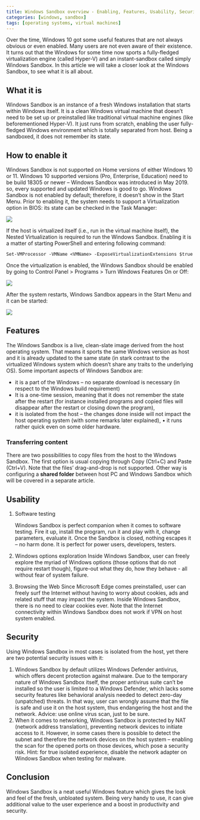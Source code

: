 ```yaml
---
title: Windows Sandbox overview - Enabling, Features, Usability, Security
categories: [windows, sandbox]
tags: [operating systems, virtual machines]
---
```


Over the time, Windows 10 got some useful features that are not always obvious or even enabled. Many users are not even aware of their existence. It turns out that the Windows for some time now sports a fully-fledged virtualization engine (called Hyper-V) and an instant-sandbox called simply Windows Sandbox. In this article we will take a closer look at the Windows Sandbox, to see what it is all about.

## What it is

Windows Sandbox is an instance of a fresh Windows installation that starts within Windows itself. It is a clean Windows virtual machine that doesn’t need to be set up or preinstalled like traditional virtual machine engines (like beforementioned Hyper-V). It just runs from scratch, enabling the user fully-fledged Windows environment which is totally separated from host. Being a sandboxed, it does not remember its state.

## How to enable it

Windows Sandbox is not supported on Home versions of either Windows 10 or 11. Windows 10 supported versions (Pro, Enterprise, Education) need to be build 18305 or newer – Windows Sandbox was introduced in May 2019. so, every supported and updated Windows is good to go. 
Windows Sandbox is not enabled by default; therefore, it doesn’t show in the Start Menu. Prior to enabling it, the system needs to support a Virtualization option in BIOS: its state can be checked in the Task Manager:

![](https://sbozich.github.io/assets/13112201.jpg)
 
If the host is virtualized itself (i.e., run in the virtual machine itself), the Nested Virtualization is required to run the Windows Sandbox. Enabling it is a matter of starting PowerShell and entering following command:

```
Set-VMProcessor -VMName <VMName> -ExposeVirtualizationExtensions $true
```

Once the virtualization is enabled, the Windows Sandbox should be enabled by going to Control Panel > Programs > Turn Windows Features On or Off:

![](https://sbozich.github.io/assets/13112202.jpg)
 
After the system restarts, Windows Sandbox appears in the Start Menu and it can be started:

![](https://sbozich.github.io/assets/13112203.jpg)
 
 
## Features
The Windows Sandbox is a live, clean-slate image derived from the host operating system. That means it sports the same Windows version as host and it is already updated to the same state (in stark contrast to the virtualized Windows system which doesn’t share any traits to the underlying OS). Some important aspects of Windows Sandbox are:

*	it is a part of the Windows – no separate download is necessary (in respect to the Windows build requirement)
*	It is a one-time session, meaning that it does not remember the state after the restart (for instance installed programs and copied files will disappear after the restart or closing down the program),
*	it is isolated from the host – the changes done inside will not impact the host operating system (with some remarks later explained),
•	it runs rather quick even on some older hardware.

### Transferring content
There are two possibilities to copy files from the host to the Windows Sandbox. The first option is usual copying through Copy (Ctrl+C) and Paste (Ctrl+V). Note that the files’ drag-and-drop is not supported. Other way is configuring a <b>shared folder</b> between host PC and Windows Sandbox which will be covered in a separate article.

## Usability
1.	Software testing

    Windows Sandbox is perfect companion when it comes to software testing. Fire it up, install the program, run it and play with it, change parameters, evaluate it. Once the Sandbox is closed, nothing escapes it – no harm done. It is perfect for power users, developers, testers.
2.	Windows options exploration
    Inside Windows Sandbox, user can freely explore the myriad of Windows options (those options that do not require restart though), figure-out what they do, how they behave - all without fear of system failure. 
3.	Browsing the Web
    Since Microsoft Edge comes preinstalled, user can freely surf the Internet without having to worry about cookies, ads and related stuff that may impact the system. Inside Windows Sandbox, there is no need to clear cookies ever.
    Note that the Internet connectivity within Windows Sandbox does not work if VPN on host system enabled.

## Security

Using Windows Sandbox in most cases is isolated from the host, yet there are two potential security issues with it:
1.	Windows Sandbox by default utilizes Windows Defender antivirus, which offers decent protection against malware. Due to the temporary nature of Windows Sandbox itself, the proper antivirus suite can’t be installed so the user is limited to a Windows Defender, which lacks some security features like behavioral analysis needed to detect zero-day (unpatched) threats. In that way, user can wrongly assume that the file is safe and use it on the host system, thus endangering the host and the network. Advice: use online virus scan, just to be sure.
2.	When it comes to networking, Windows Sandbox is protected by NAT (network address translation), preventing network devices to initiate access to it. However, in some cases there is possible to detect the subnet and therefore the network devices on the host system – enabling the scan for the opened ports on those devices, which pose a security risk. Hint: for true isolated experience, disable the network adapter on Windows Sandbox when testing for malware.

## Conclusion
Windows Sandbox is a neat useful Windows feature which gives the look and feel of the fresh, unbloated system. Being very handy to use, it can give additional value to the user experience and a boost in productivity and security.

